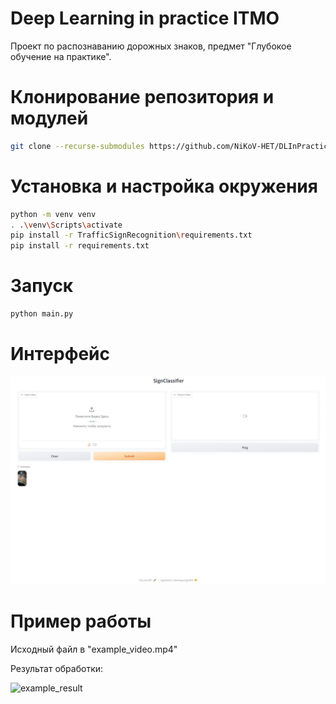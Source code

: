 # Deep Learning in practice ITMO
Проект по распознаванию дорожных знаков, предмет "Глубокое обучение на практике".

# Клонирование репозитория и модулей
```bash
git clone --recurse-submodules https://github.com/NiKoV-HET/DLInPracticeITMO
```

# Установка и настройка окружения
```bash
python -m venv venv
. .\venv\Scripts\activate
pip install -r TrafficSignRecognition\requirements.txt
pip install -r requirements.txt
```

# Запуск 
```bash
python main.py
```
# Интерфейс
![interface](./examples/interface.jpg)

# Пример работы
Исходный файл в "example_video.mp4"

Результат обработки:

![example_result](./examples/example_result.gif)
